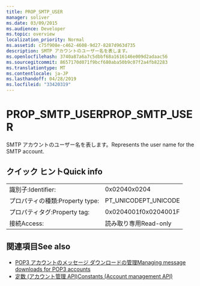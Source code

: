 ```yaml
---
title: PROP_SMTP_USER
manager: soliver
ms.date: 03/09/2015
ms.audience: Developer
ms.topic: overview
localization_priority: Normal
ms.assetid: c75f908e-c462-4608-9d27-8287d963d735
description: SMTP アカウントのユーザー名を表します。
ms.openlocfilehash: 3740a87a6a7c5dbbf68a1616146e009d2adaac56
ms.sourcegitcommit: 8657170d071f9bcf680aba50b9c07f2a4fb82283
ms.translationtype: MT
ms.contentlocale: ja-JP
ms.lasthandoff: 04/28/2019
ms.locfileid: "33420319"
---
```

# <a name="propsmtpuser"></a><span data-ttu-id="91a8f-103">PROP_SMTP_USER</span><span class="sxs-lookup"><span data-stu-id="91a8f-103">PROP_SMTP_USER</span></span>

<span data-ttu-id="91a8f-104">SMTP アカウントのユーザー名を表します。</span><span class="sxs-lookup"><span data-stu-id="91a8f-104">Represents the user name for the SMTP account.</span></span>
  
## <a name="quick-info"></a><span data-ttu-id="91a8f-105">クイック ヒント</span><span class="sxs-lookup"><span data-stu-id="91a8f-105">Quick info</span></span>

|||
|:-----|:-----|
|<span data-ttu-id="91a8f-106">識別子:</span><span class="sxs-lookup"><span data-stu-id="91a8f-106">Identifier:</span></span>  <br/> |<span data-ttu-id="91a8f-107">0x0204</span><span class="sxs-lookup"><span data-stu-id="91a8f-107">0x0204</span></span>  <br/> |
|<span data-ttu-id="91a8f-108">プロパティの種類:</span><span class="sxs-lookup"><span data-stu-id="91a8f-108">Property type:</span></span>  <br/> |<span data-ttu-id="91a8f-109">PT_UNICODE</span><span class="sxs-lookup"><span data-stu-id="91a8f-109">PT_UNICODE</span></span>  <br/> |
|<span data-ttu-id="91a8f-110">プロパティタグ:</span><span class="sxs-lookup"><span data-stu-id="91a8f-110">Property tag:</span></span>  <br/> |<span data-ttu-id="91a8f-111">0x0204001f</span><span class="sxs-lookup"><span data-stu-id="91a8f-111">0x0204001F</span></span>  <br/> |
|<span data-ttu-id="91a8f-112">接続</span><span class="sxs-lookup"><span data-stu-id="91a8f-112">Access:</span></span>  <br/> |<span data-ttu-id="91a8f-113">読み取り専用</span><span class="sxs-lookup"><span data-stu-id="91a8f-113">Read-only</span></span>  <br/> |
   
## <a name="see-also"></a><span data-ttu-id="91a8f-114">関連項目</span><span class="sxs-lookup"><span data-stu-id="91a8f-114">See also</span></span>

- [<span data-ttu-id="91a8f-115">POP3 アカウントのメッセージ ダウンロードの管理</span><span class="sxs-lookup"><span data-stu-id="91a8f-115">Managing message downloads for POP3 accounts</span></span>](managing-message-downloads-for-pop3-accounts.md)
- [<span data-ttu-id="91a8f-116">定数 (アカウント管理 API)</span><span class="sxs-lookup"><span data-stu-id="91a8f-116">Constants (Account management API)</span></span>](constants-account-management-api.md)

